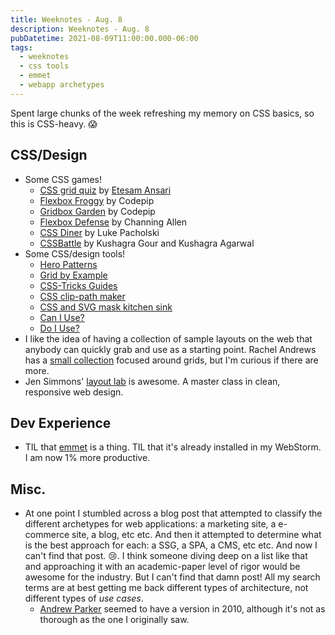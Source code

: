 ```yaml
---
title: Weeknotes - Aug. 8
description: Weeknotes - Aug. 8
pubDatetime: 2021-08-09T11:00:00.000-06:00
tags:
  - weeknotes
  - css tools
  - emmet
  - webapp archetypes
---
```


Spent large chunks of the week refreshing my memory on CSS basics, so this is CSS-heavy. 😱

## CSS/Design

- Some CSS games!
  - [CSS grid quiz](https://www.euismod.dev) by [Etesam Ansari](https://www.etesam.dev/#/)
  - [Flexbox Froggy](https://flexboxfroggy.com/) by Codepip
  - [Gridbox Garden](https://cssgridgarden.com/) by Codepip
  - [Flexbox Defense](http://www.flexboxdefense.com/) by Channing Allen
  - [CSS Diner](https://flukeout.github.io/) by Luke Pacholski
  - [CSSBattle](https://cssbattle.dev/) by Kushagra Gour and Kushagra Agarwal
- Some CSS/design tools!
  - [Hero Patterns](https://www.heropatterns.com/)
  - [Grid by Example](https://gridbyexample.com/)
  - [CSS-Tricks Guides](https://css-tricks.com/guides/)
  - [CSS clip-path maker](https://bennettfeely.com/clippy/)
  - [CSS and SVG mask kitchen sink](https://codepen.io/yoksel/full/fsdbu)
  - [Can I Use?](https://caniuse.com/)
  - [Do I Use?](https://doiuse.herokuapp.com/)
- I like the idea of having a collection of sample layouts on the web that anybody can quickly grab and use as a starting point. Rachel Andrews has a [small collection](https://gridbyexample.com/patterns/) focused around grids, but I'm curious if there are more.
- Jen Simmons' [layout lab](https://labs.jensimmons.com/) is awesome. A master class in clean, responsive web design.

## Dev Experience

- TIL that [emmet](https://docs.emmet.io/) is a thing. TIL that it's already installed in my WebStorm. I am now 1% more productive.

## Misc.

- At one point I stumbled across a blog post that attempted to classify the different archetypes for web applications: a marketing site, a e-commerce site, a blog, etc etc. And then it attempted to determine what is the best approach for each: a SSG, a SPA, a CMS, etc etc. And now I can't find that post. 😢. I think someone diving deep on a list like that and approaching it with an academic-paper level of rigor would be awesome for the industry. But I can't find that damn post! All my search terms are at best getting me back different types of architecture, not different types of _use cases_.
  - [Andrew Parker](https://thegongshow.tumblr.com/post/998005716/web-service-archetypes) seemed to have a version in 2010, although it's not as thorough as the one I originally saw.
